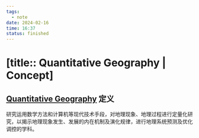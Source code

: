 ```yaml
---
tags:
  - note
date: 2024-02-16
time: 16:37
status: finished
---
```


# [title:: Quantitative Geography | Concept]

## [Quantitative Geography](_quantitative_geography.md) 定义

研究运用数学方法和计算机等现代技术手段，对地理现象、地理过程进行定量化研究，以揭示地理现象发生、发展的内在机制及演化规律，进行地理系统预测及优化调控的学科。
